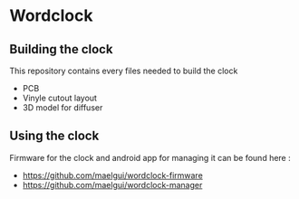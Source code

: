 # Wordclock

## Building the clock

This repository contains every files needed to build the clock

- PCB
- Vinyle cutout layout
- 3D model for diffuser

## Using the clock

Firmware for the clock and android app for managing it can be found here :

- https://github.com/maelgui/wordclock-firmware
- https://github.com/maelgui/wordclock-manager

